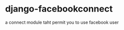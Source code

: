 django-facebookconnect
=======================

a connect module taht permit you to use facebook user